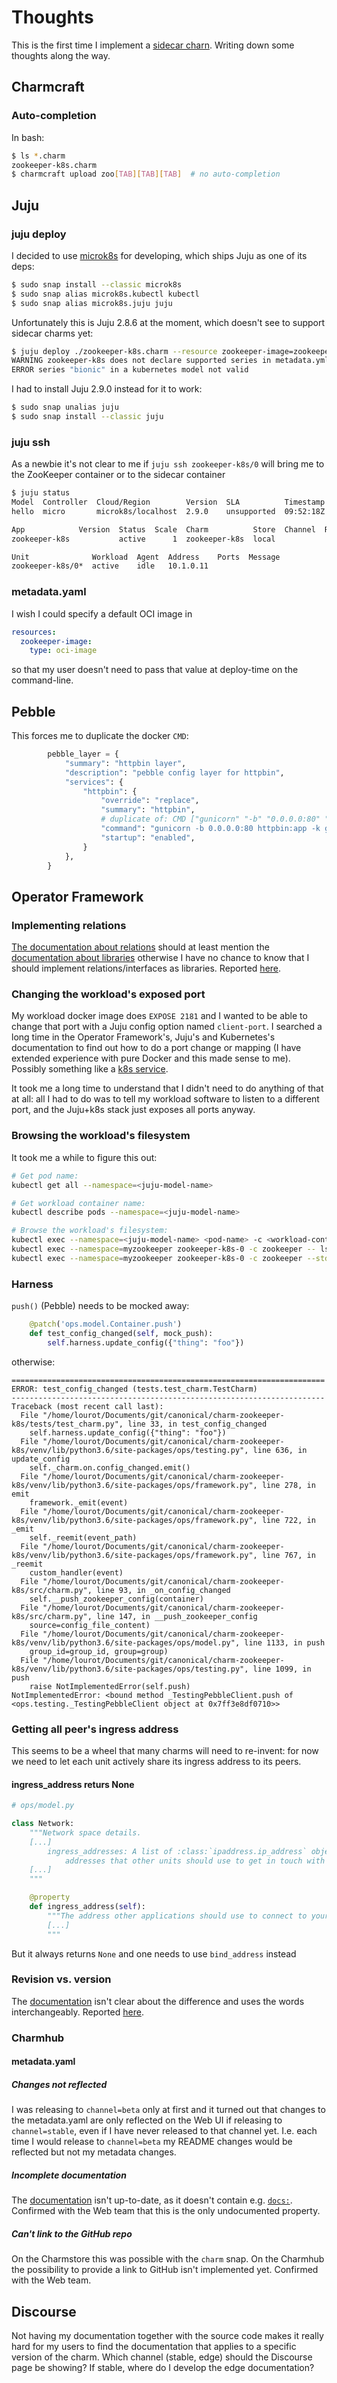 # Thoughts

This is the first time I implement a [sidecar charn](https://juju.is/docs/sdk).
Writing down some thoughts along the way.

## Charmcraft

### Auto-completion

In bash:

```bash
$ ls *.charm
zookeeper-k8s.charm
$ charmcraft upload zoo[TAB][TAB][TAB]  # no auto-completion
```


## Juju

### juju deploy

I decided to use [microk8s](https://microk8s.io/) for developing, which ships
Juju as one of its deps:

```bash
$ sudo snap install --classic microk8s
$ sudo snap alias microk8s.kubectl kubectl
$ sudo snap alias microk8s.juju juju
```

Unfortunately this is Juju 2.8.6 at the moment, which doesn't see to support
sidecar charms yet:

```bash
$ juju deploy ./zookeeper-k8s.charm --resource zookeeper-image=zookeeper
WARNING zookeeper-k8s does not declare supported series in metadata.yml
ERROR series "bionic" in a kubernetes model not valid
```

I had to install Juju 2.9.0 instead for it to work:

```bash
$ sudo snap unalias juju
$ sudo snap install --classic juju
```


### juju ssh

As a newbie it's not clear to me if `juju ssh zookeeper-k8s/0` will bring me to
the ZooKeeper container or to the sidecar container

```bash
$ juju status
Model  Controller  Cloud/Region        Version  SLA          Timestamp
hello  micro       microk8s/localhost  2.9.0    unsupported  09:52:18Z

App            Version  Status  Scale  Charm          Store  Channel  Rev  OS          Address  Message
zookeeper-k8s           active      1  zookeeper-k8s  local             0  kubernetes           

Unit              Workload  Agent  Address    Ports  Message
zookeeper-k8s/0*  active    idle   10.1.0.11
```


### metadata.yaml


I wish I could specify a default OCI image in

```yaml
resources:
  zookeeper-image:
    type: oci-image
```

so that my user doesn't need to pass that value at deploy-time on the
command-line.


## Pebble

This forces me to duplicate the docker `CMD`:

```python
        pebble_layer = {
            "summary": "httpbin layer",
            "description": "pebble config layer for httpbin",
            "services": {
                "httpbin": {
                    "override": "replace",
                    "summary": "httpbin",
                    # duplicate of: CMD ["gunicorn" "-b" "0.0.0.0:80" "httpbin:app" "-k" "gevent"]
                    "command": "gunicorn -b 0.0.0.0:80 httpbin:app -k gevent",
                    "startup": "enabled",
                }
            },
        }
```


## Operator Framework

### Implementing relations

[The documentation about relations](https://juju.is/docs/sdk/relations) should
at least mention the
[documentation about libraries](https://juju.is/docs/sdk/libraries) otherwise I
have no chance to know that I should implement relations/interfaces as
libraries. Reported
[here](https://discourse.charmhub.io/t/libraries/4467/2?u=aurelien-lourot).


### Changing the workload's exposed port

My workload docker image does `EXPOSE 2181` and I wanted to be able to change
that port with a Juju config option named `client-port`. I searched a long time
in the Operator Framework's, Juju's and Kubernetes's documentation to find out
how to do a port change or mapping (I have extended experience with pure Docker
and this made sense to me). Possibly something like a
[k8s service](https://kubernetes.io/docs/concepts/services-networking/service/#defining-a-service).

It took me a long time to understand that I didn't need to do anything of that
at all: all I had to do was to tell my workload software to listen to a
different port, and the Juju+k8s stack just exposes all ports anyway.


### Browsing the workload's filesystem

It took me a while to figure this out:

```bash
# Get pod name:
kubectl get all --namespace=<juju-model-name>

# Get workload container name:
kubectl describe pods --namespace=<juju-model-name>

# Browse the workload's filesystem:
kubectl exec --namespace=<juju-model-name> <pod-name> -c <workload-container-name> -- ls /
kubectl exec --namespace=myzookeeper zookeeper-k8s-0 -c zookeeper -- ls /
kubectl exec --namespace=myzookeeper zookeeper-k8s-0 -c zookeeper --stdin --tty -- bash
```


### Harness

`push()` (Pebble) needs to be mocked away:

```python
    @patch('ops.model.Container.push')
    def test_config_changed(self, mock_push):
        self.harness.update_config({"thing": "foo"})
```

otherwise:

```
======================================================================
ERROR: test_config_changed (tests.test_charm.TestCharm)
----------------------------------------------------------------------
Traceback (most recent call last):
  File "/home/lourot/Documents/git/canonical/charm-zookeeper-k8s/tests/test_charm.py", line 33, in test_config_changed
    self.harness.update_config({"thing": "foo"})
  File "/home/lourot/Documents/git/canonical/charm-zookeeper-k8s/venv/lib/python3.6/site-packages/ops/testing.py", line 636, in update_config
    self._charm.on.config_changed.emit()
  File "/home/lourot/Documents/git/canonical/charm-zookeeper-k8s/venv/lib/python3.6/site-packages/ops/framework.py", line 278, in emit
    framework._emit(event)
  File "/home/lourot/Documents/git/canonical/charm-zookeeper-k8s/venv/lib/python3.6/site-packages/ops/framework.py", line 722, in _emit
    self._reemit(event_path)
  File "/home/lourot/Documents/git/canonical/charm-zookeeper-k8s/venv/lib/python3.6/site-packages/ops/framework.py", line 767, in _reemit
    custom_handler(event)
  File "/home/lourot/Documents/git/canonical/charm-zookeeper-k8s/src/charm.py", line 93, in _on_config_changed
    self.__push_zookeeper_config(container)
  File "/home/lourot/Documents/git/canonical/charm-zookeeper-k8s/src/charm.py", line 147, in __push_zookeeper_config
    source=config_file_content)
  File "/home/lourot/Documents/git/canonical/charm-zookeeper-k8s/venv/lib/python3.6/site-packages/ops/model.py", line 1133, in push
    group_id=group_id, group=group)
  File "/home/lourot/Documents/git/canonical/charm-zookeeper-k8s/venv/lib/python3.6/site-packages/ops/testing.py", line 1099, in push
    raise NotImplementedError(self.push)
NotImplementedError: <bound method _TestingPebbleClient.push of <ops.testing._TestingPebbleClient object at 0x7ff3e8df0710>>
```


### Getting all peer's ingress address

This seems to be a wheel that many charms will need to re-invent: for now we
need to let each unit actively share its ingress address to its peers.


#### ingress_address returs None

```python
# ops/model.py

class Network:
    """Network space details.
    [...]
        ingress_addresses: A list of :class:`ipaddress.ip_address` objects representing the IP
            addresses that other units should use to get in touch with you.
    [...]
    """

    @property
    def ingress_address(self):
        """The address other applications should use to connect to your unit.
        [...]
        """
```

But it always returns `None` and one needs to use `bind_address` instead


### Revision vs. version

The [documentation](https://juju.is/docs/sdk/resources) isn't clear about the
difference and uses the words interchangeably. Reported
[here](https://discourse.charmhub.io/t/resources/4468/2).


### Charmhub

#### metadata.yaml

##### Changes not reflected

I was releasing to `channel=beta` only at first and it turned out that changes
to the metadata.yaml are only reflected on the Web UI if releasing to
`channel=stable`, even if I have never released to that channel yet. I.e. each
time I would release to `channel=beta` my README changes would be reflected but
not my metadata changes.


##### Incomplete documentation

The [documentation](https://discourse.charmhub.io/t/charm-metadata-v2/3674)
isn't up-to-date, as it doesn't contain e.g.
[`docs:`](https://juju.is/docs/sdk/charm-documentation). Confirmed with the
Web team that this is the only undocumented property.


##### Can't link to the GitHub repo

On the Charmstore this was possible with the `charm` snap. On the Charmhub the
possibility to provide a link to GitHub isn't implemented yet. Confirmed with
the Web team.


## Discourse

Not having my documentation together with the source code makes it really hard
for my users to find the documentation that applies to a specific version of
the charm. Which channel (stable, edge) should the Discourse page be showing?
If stable, where do I develop the edge documentation?
